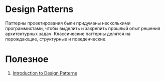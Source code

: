 # Design Patterns
Паттерны проектирования были придуманы несколькими программистами, чтобы выделить и закрепить прошлый опыт решения архитектурных задач. Классические паттерны делятся на порождающие, структурные и поведенческие.

# Полезное
1. [Introduction to Design Patterns](https://www.patterns.dev/posts/introduction/)